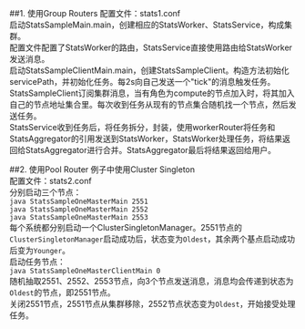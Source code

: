 ##1. 使用Group Routers
配置文件：stats1.conf  
启动StatsSampleMain.main，创建相应的StatsWorker、StatsService，构成集群。  
配置文件配置了StatsWorker的路由，StatsService直接使用路由给StatsWorker发送消息。  
启动StatsSampleClientMain.main，创建StatsSampleClient。构造方法初始化servicePath，并初始化任务。每2s向自己发送一个"tick"的消息触发任务。  
StatsSampleClient订阅集群消息，当有角色为compute的节点加入时，将其加入自己的节点地址集合里。每次收到任务从现有的节点集合随机找一个节点，然后发送任务。  
StatsService收到任务后，将任务拆分，封装，使用workerRouter将任务和StatsAggregator的引用发送到StatsWorker，StatsWorker处理任务，将结果返回给StatsAggregator进行合并。StatsAggregator最后将结果返回给用户。  

##2. 使用Pool Router
例子中使用Cluster Singleton  
配置文件：stats2.conf  
分别启动三个节点：  
`java StatsSampleOneMasterMain 2551`  
`java StatsSampleOneMasterMain 2552`  
`java StatsSampleOneMasterMain 2553`  
每个系统都分别启动一个ClusterSingletonManager。2551节点的`ClusterSingletonManager`启动成功后，状态变为`Oldest`，其余两个基点启动成功后变为`Younger`。  
启动任务节点：  
`java StatsSampleOneMasterClientMain 0`  
随机抽取2551、2552、2553节点，向3个节点发送消息，消息均会传递到状态为`Oldest`的节点，即2551节点。  
关闭2551节点，2551节点从集群移除，2552节点状态变为`Oldest`，开始接受处理任务。  


